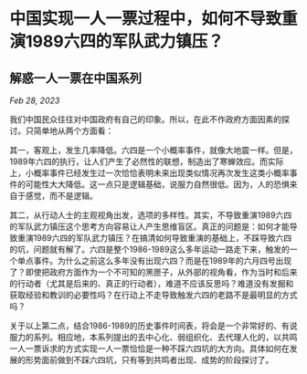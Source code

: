 # 中国实现一人一票过程中，如何不导致重演1989六四的军队武力镇压？
## 解惑一人一票在中国系列

*Feb 28, 2023*

我们中国民众往往对中国政府有自己的印象。所以，在此不作政府方面因素的探讨。只简单地从两个方面看：

其一，客观上，发生几率降低。六四是一个小概率事件，就像大地震一样。但是，1989年六四的执行，让人们产生了必然性的联想，制造出了寒蝉效应。而实际上，小概率事件已经发生过一次恰恰表明未来出现类似情况再次发生这类小概率事件的可能性大大降低。这一点只是逻辑基础，说服力自然很低。因为，人的恐惧来自于感觉，而不是逻辑。

其二，从行动人士的主观视角出发，选项的多样性。其实，不导致重演1989六四的军队武力镇压这个思考方向容易让人产生思维盲区。真正的问题是：如何才能导致重演1989六四的军队武力镇压？在搞清如何导致重演的基础上，不踩导致六四的坑，问题就有解了。六四是整个1986-1989这么多年运动一路走下来，触发的一个单点事件。为什么之前这么多年没有出现六四？而是在1989年的六月四号出现了？即使把政府方面作为一个不可知的黑匣子，从外部的视角看，作为当时和后来的行动者（尤其是后来的、真正的行动者），难道不应该反思吗？难道没有发掘和获取经验和教训的必要性吗？在行动上不走导致触发六四的老路不是最明显的方式吗？

关于以上第二点，结合1986-1989的历史事件时间表，将会是一个非常好的、有说服力的系列。相应地，本系列提出的去中心化、弱组织化、去代理人化的，以共鸣一人一票诉求的方式实现一人一票恰恰是一种不踩六四坑的大方向。具体如何在发展的形势面前做到不踩六四坑，只有等到共鸣者出现、成势的阶段探讨了。
